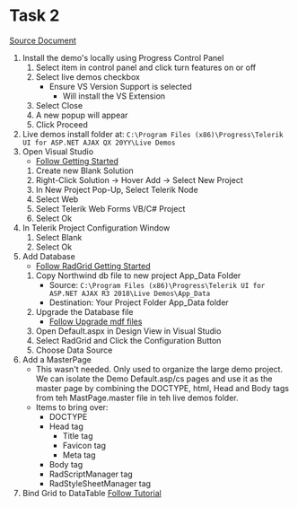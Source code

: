 # Task 2
[Source Document](./TSE-Task2.docx)

1. Install the demo's locally using Progress Control Panel
    1. Select item in control panel and click turn features on or off
    2. Select live demos checkbox
        * Ensure VS Version Support is selected
            - Will install the VS Extension
    3. Select Close
    4. A new popup will appear 
    5. Click Proceed
2. Live demos install folder at: ```C:\Program Files (x86)\Progress\Telerik UI for ASP.NET AJAX QX 20YY\Live Demos```
3. Open Visual Studio 
    - [Follow Getting Started](https://docs.telerik.com/devtools/aspnet-ajax/getting-started/first-steps)
    1. Create new Blank Solution
    2. Right-Click Solution -> Hover Add -> Select New Project
    3. In New Project Pop-Up, Select Telerik Node
    4. Select Web
    5. Select Telerik Web Forms VB/C# Project
    6. Select Ok
4. In Telerik Project Configuration Window
    1. Select Blank
    2. Select Ok
5. Add Database
    - [Follow RadGrid Getting Started](https://docs.telerik.com/devtools/aspnet-ajax/controls/grid/getting-started/getting-started-with-radgrid-for-asp.net-ajax)
    1. Copy Northwind db file to new project App_Data Folder
        - Source: ```C:\Program Files (x86)\Progress\Telerik UI for ASP.NET AJAX R3 2018\Live Demos\App_Data```
        - Destination: Your Project Folder App_Data folder
    2. Upgrade the Database file
        - [Follow Upgrade mdf files](https://docs.microsoft.com/en-us/visualstudio/data-tools/upgrade-dot-mdf-files?view=vs-2017)
    2. Open Default.aspx in Design View in Visual Studio
    3. Select RadGrid and Click the Configuration Button
    4. Choose Data Source
6. Add a MasterPage 
    - This wasn't needed. Only used to organize the large demo project. We can isolate the Demo Default.asp/cs pages and use it as the master page by combining the DOCTYPE, html, Head and Body tags from teh MastPage.master file in teh live demos folder.
    - Items to bring over:
        - DOCTYPE
        - Head tag
            - Title tag
            - Favicon tag
            - Meta tag
        - Body tag
        - RadScriptManager tag
        - RadStyleSheetManager tag
7. Bind Grid to DataTable [Follow Tutorial](https://docs.telerik.com/devtools/aspnet-ajax/controls/grid/data-binding/understanding-data-binding/server-side-binding/various-data-sources/binding-to-datatable-or-dataset)
